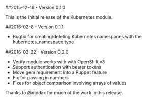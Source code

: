 ##2015-12-16 - Version 0.1.0

This is the initial release of the Kubernetes module.

##2016-02-8 - Version 0.1.1

* Bugfix for creating/deleting Kubernetes namespaces with the
  kubernetes_namespace type

##2016-03-22 - Version 0.2.0

* Verify module works with with OpenShift v3
* Support authentication with bearer tokens
* Move gem requirement into a Puppet feature
* Fix for passing in numbers
* Fixes for object comparison involving arrays of values

Thanks to @modax for much of the work in this release.
